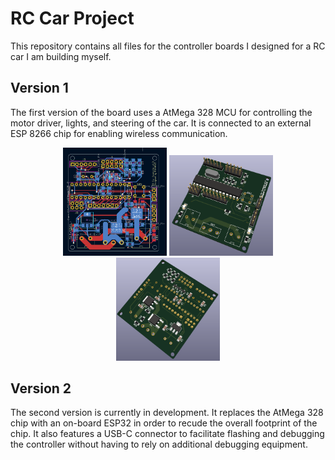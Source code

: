 # RC Car Project
This repository contains all files for the controller boards I designed for a RC car I am building myself.

## Version 1
The first version of the board uses a AtMega 328 MCU for controlling the motor driver, lights, and steering of the car. It is connected to an external
ESP 8266 chip for enabling wireless communication.

<div align="center">
  <img src="https://github.com/P1NHE4D/rc-car/blob/master/images/v1_board_layout.png" width="33%" title="V1 Board Layout">
  <img src="https://github.com/P1NHE4D/rc-car/blob/master/images/v1_front.png" width="33%" title="V1 PCB Front">
  <img src="https://github.com/P1NHE4D/rc-car/blob/master/images/v1_back.png" width="33%" title="V1 PCB Back">
</div>



## Version 2
The second version is currently in development. It replaces the AtMega 328 chip with an on-board ESP32 in order to recude the overall footprint
of the chip. It also features a USB-C connector to facilitate flashing and debugging the controller without having to rely on additional 
debugging equipment.
